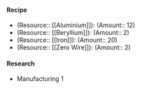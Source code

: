 #### Recipe
- (Resource:: [[Aluminium]]): (Amount:: 12)
- (Resource:: [[Beryllium]]): (Amount:: 2)
- (Resource:: [[Iron]]): (Amount:: 20)
- (Resource:: [[Zero Wire]]): (Amount:: 2)

#### Research
- Manufacturing 1